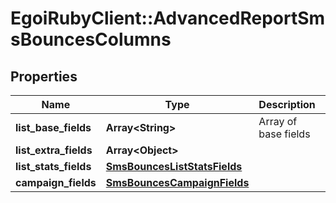 # EgoiRubyClient::AdvancedReportSmsBouncesColumns

## Properties
Name | Type | Description | Notes
------------ | ------------- | ------------- | -------------
**list_base_fields** | **Array&lt;String&gt;** | Array of base fields | 
**list_extra_fields** | **Array&lt;Object&gt;** |  | 
**list_stats_fields** | [**SmsBouncesListStatsFields**](SmsBouncesListStatsFields.md) |  | 
**campaign_fields** | [**SmsBouncesCampaignFields**](SmsBouncesCampaignFields.md) |  | 


